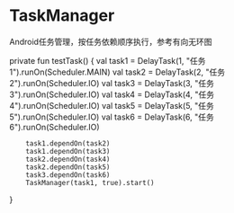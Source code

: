 # TaskManager
Android任务管理，按任务依赖顺序执行，参考有向无环图


private fun testTask() {
        val task1 = DelayTask(1, "任务1").runOn(Scheduler.MAIN)
        val task2 = DelayTask(2, "任务2").runOn(Scheduler.IO)
        val task3 = DelayTask(3, "任务3").runOn(Scheduler.IO)
        val task4 = DelayTask(4, "任务4").runOn(Scheduler.IO)
        val task5 = DelayTask(5, "任务5").runOn(Scheduler.IO)
        val task6 = DelayTask(6, "任务6").runOn(Scheduler.IO)

        task1.dependOn(task2)
        task1.dependOn(task3)
        task2.dependOn(task4)
        task2.dependOn(task5)
        task3.dependOn(task6)
        TaskManager(task1, true).start()
}
